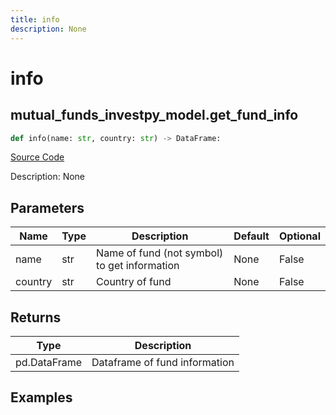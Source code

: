 ```yaml
---
title: info
description: None
---
```

# info

## mutual_funds_investpy_model.get_fund_info

```python
def info(name: str, country: str) -> DataFrame:
```
[Source Code](https://github.com/OpenBB-finance/OpenBBTerminal/tree/main/openbb_terminal/mutual_funds/investpy_model.py#L144)

Description: None

## Parameters

| Name | Type | Description | Default | Optional |
| ---- | ---- | ----------- | ------- | -------- |
| name | str | Name of fund (not symbol) to get information | None | False |
| country | str | Country of fund | None | False |

## Returns

| Type | Description |
| ---- | ----------- |
| pd.DataFrame | Dataframe of fund information |

## Examples

